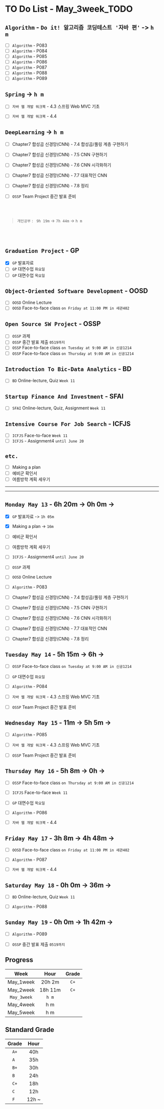 # TO Do List - May_3week_TODO

## `Algorithm` - `Do it! 알고리즘 코딩테스트 '자바 편'` -> `h m`
- [ ] `Algorithm` - P083
- [ ] `Algorithm` - P084
- [ ] `Algorithm` - P085
- [ ] `Algorithm` - P086
- [ ] `Algorithm` - P087
- [ ] `Algorithm` - P088
- [ ] `Algorithm` - P089

## `Spring` -> `h m`
- [ ] `자바 웹 개발 워크북` - 4.3 스프링 Web MVC 기초
- [ ] `자바 웹 개발 워크북` - 4.4


## `DeepLearning` -> `h m`
- [ ] Chapter7 합성곱 신경망(CNN) - 7.4 합성곱/풀링 계층 구현하기
- [ ] Chapter7 합성곱 신경망(CNN) - 7.5 CNN 구현하기
- [ ] Chapter7 합성곱 신경망(CNN) - 7.6 CNN 시각화하기
- [ ] Chapter7 합성곱 신경망(CNN) - 7.7 대표적인 CNN
- [ ] Chapter7 합성곱 신경망(CNN) - 7.8 정리
- [ ] `OSSP` Team Project 중간 발표 준비


<br><br>

> `개인공부` : ` 9h 19m` -> `7h 44m` -> `h m`

<br><br>

<!-- ## `Java`
## `OPIc`
## `Stock`
## `React` -->


## `Graduation Project` - GP
- [x] `GP` 발표자료
- [ ] `GP` 대면수업 `화요일`
- [ ] `GP` 대면수업 `목요일`
<!-- - [x] `GP` Team Meeting `Friday 15:00` -->

## `Object-Oriented Software Development` - OOSD
<!-- - [ ] `OOSD` Face-to-face class `on Monday at 1:00 PM in 새관402` -->
- [ ] `OOSD` Online Lecture
- [ ] `OOSD` Face-to-face class `on Friday at 11:00 PM in 새관402`

## `Open Source SW Project` - OSSP
- [ ] `OSSP` 과제
- [ ] `OSSP` 중간 발표 제출 `0519까지`
- [ ] `OSSP` Face-to-face class `on Tuesday at 9:00 AM in 신공1214`
- [ ] `OSSP` Face-to-face class `on Thursday at 9:00 AM in 신공1214`

## `Introduction To Bic-Data Analytics` - BD
- [ ] `BD` Online-lecture, Quiz  `Week 11`

## `Startup Finance And Investment` - SFAI
- [ ] `SFAI` Online-lecture, Quiz, Assignment `Week 11`

## `Intensive Course For Job Search` - ICFJS
- [ ] `ICFJS` Face-to-face `Week 11`
- [ ] `ICFJS` - Assignment4 `until June 20`
<!-- - [ ] `ICFJS` - Assignment3 `until June 20` -->

## `etc.`
- [ ] Making a plan
- [ ] 예비군 확인서
- [ ] 여름방학 계획 세우기

---
---

## `Monday May 13` - 6h 20m -> 0h 0m -> 
- [x] `GP` 발표자료 -> `1h 05m`
- [x] Making a plan -> `16m`
- [ ] 예비군 확인서
- [ ] 여름방학 계획 세우기
- [ ] `ICFJS` - Assignment4 `until June 20`
- [ ] `OSSP` 과제
- [ ] `OOSD` Online Lecture
- [ ] `Algorithm` - P083
- [ ] Chapter7 합성곱 신경망(CNN) - 7.4 합성곱/풀링 계층 구현하기
- [ ] Chapter7 합성곱 신경망(CNN) - 7.5 CNN 구현하기
- [ ] Chapter7 합성곱 신경망(CNN) - 7.6 CNN 시각화하기
- [ ] Chapter7 합성곱 신경망(CNN) - 7.7 대표적인 CNN
- [ ] Chapter7 합성곱 신경망(CNN) - 7.8 정리


## `Tuesday May 14` - 5h 15m -> 6h -> 
- [ ] `OSSP` Face-to-face class `on Tuesday at 9:00 AM in 신공1214`
- [ ] `GP` 대면수업 `화요일`
- [ ] `Algorithm` - P084
- [ ] `자바 웹 개발 워크북` - 4.3 스프링 Web MVC 기초
- [ ] `OSSP` Team Project 중간 발표 준비


## `Wednesday May 15` - 11m -> 5h 5m -> 
- [ ] `Algorithm` - P085
- [ ] `자바 웹 개발 워크북` - 4.3 스프링 Web MVC 기초
- [ ] `OSSP` Team Project 중간 발표 준비


## `Thursday May 16` - 5h 8m -> 0h -> 
- [ ] `OSSP` Face-to-face class `on Thursday at 9:00 AM in 신공1214`
- [ ] `ICFJS` Face-to-face `Week 11`
- [ ] `GP` 대면수업 `목요일`
- [ ] `Algorithm` - P086
- [ ] `자바 웹 개발 워크북` - 4.4


## `Friday May 17` - 3h 8m -> 4h 48m -> 
- [ ] `OOSD` Face-to-face class `on Friday at 11:00 PM in 새관402`
- [ ] `Algorithm` - P087
- [ ] `자바 웹 개발 워크북` - 4.4


## `Saturday May 18` - 0h 0m -> 36m -> 
- [ ] `BD` Online-lecture, Quiz  `Week 11`
- [ ] `Algorithm` - P088


## `Sunday May 19` - 0h 0m -> 1h 42m -> 
- [ ] `Algorithm` - P089
- [ ] `OSSP` 중간 발표 제출 `0519까지`



## Progress
| Week | Hour | Grade |
|:---:|:---:|:---:|
|May_1week|20h 2m|`C+`|
|May_2week|18h 11m|`C+`|
|`May_3week`|`h m`||
|May_4week|h m||
|May_5week|h m||


## Standard Grade
| Grade | Hour |
|:---:|:---:|
|`A+`|40h|
|`A `|35h|
|`B+`|30h|
|`B `|24h|
|`C+`|18h|
|`C `|12h|
|`F `|12h ~|

